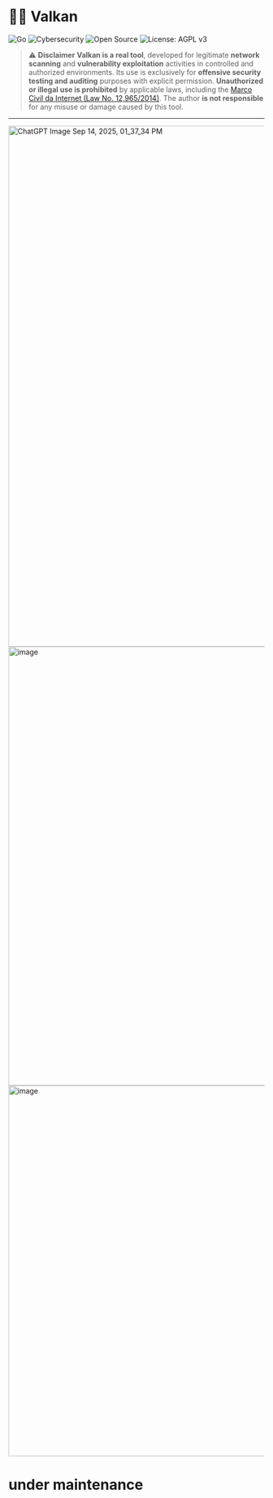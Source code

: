 # 🕵️‍♂️ Valkan
![Go](https://img.shields.io/badge/Made%20with-Go-00ADD8?logo=go&logoColor=white&style=for-the-badge)
![Cybersecurity](https://img.shields.io/badge/Focus-Cybersecurity-red?style=for-the-badge&logo=apache)
![Open Source](https://img.shields.io/badge/Open%20Source-Yes-brightgreen?style=for-the-badge&logo=github)
![License: AGPL v3](https://img.shields.io/badge/License-AGPL%20v3-blue?style=for-the-badge&logo=opensourceinitiative)

> ⚠️ **Disclaimer**
> **Valkan is a real tool**, developed for legitimate **network scanning** and **vulnerability exploitation** activities in controlled and authorized environments.
> Its use is exclusively for **offensive security testing and auditing** purposes with explicit permission.
> **Unauthorized or illegal use is prohibited** by applicable laws, including the [Marco Civil da Internet (Law No. 12,965/2014)](https://www.planalto.gov.br/ccivil_03/_ato2011-2014/2014/lei/l12965.htm).
> The author **is not responsible** for any misuse or damage caused by this tool.

---


<img width="1536" height="1024" alt="ChatGPT Image Sep 14, 2025, 01_37_34 PM" src="https://github.com/user-attachments/assets/7df8e01a-14ca-4910-951a-be7541838ce4" />

<img width="1329" height="863" alt="image" src="https://github.com/user-attachments/assets/2641ca31-d693-4d4d-95b4-6989bce280e4" />

<img width="1034" height="729" alt="image" src="https://github.com/user-attachments/assets/fae332f9-36e4-4b42-b682-b29b81f1a13a" />




# under maintenance
